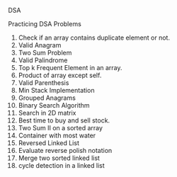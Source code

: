 DSA 

Practicing DSA Problems
1. Check if an array contains duplicate element or not.
2. Valid Anagram
3. Two Sum Problem
4. Valid Palindrome
5. Top k Frequent Element in an array.
6. Product of array except self.
7. Valid Parenthesis
8. Min Stack Implementation
9. Grouped Anagrams
10. Binary Search Algorithm
11. Search in 2D matrix
12. Best time to buy and sell stock.
13. Two Sum II on a sorted array
14. Container with most water
15. Reversed Linked List
16. Evaluate reverse polish notation
17. Merge two sorted linked list
18. cycle detection in a linked list
